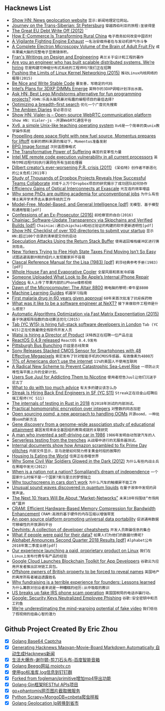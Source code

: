 ## Hacknews List


- [Show HN: News geolocation website](item?id=17592218)  `显示:新闻地理定位网站。`
- [Journey on the Trans-Siberian: St Petersburg](https://medium.com/@grigoriy_kogan/trans-siberian-railway-journey-st-petersburg-914f4b2d58aa)  `穿越西伯利亚的旅程:圣彼得堡`
- [The Great EU Debt Write Off (2012)](http://econ.anthonyjevans.com/2012/08/eu-debt-write-off/)  ``
- [How E-Commerce Is Transforming Rural China](https://www.newyorker.com/magazine/2018/07/23/how-e-commerce-is-transforming-rural-china)  `电子商务如何改变中国农村`
- [A Vigilante Fighting Engine Exhaust](https://www.newyorker.com/magazine/2018/07/30/the-vigilante-fighting-engine-exhaust)  `一名治安维持者在与发动机排气作斗争`
- [A Complete Electron Microscopy Volume of the Brain of Adult Fruit Fly](https://www.cell.com/cell/fulltext/S0092-8674(18)30787-6)  `成年果蝇大脑的完整电子显微镜体积。`
- [Fran&#39;s Writings on Design and Engineering](http://www.frantone.com/designwritings/design_writings.html)  `弗兰关于设计和工程的著作`
- [Are you an engineer who has built scalable distributed systems. We’re hiring](https://boards.greenhouse.io/siftscience/jobs/657984)  `您是构建可伸缩分布式系统的工程师吗?我们正在招聘`
- [Pushing the Limits of Linux Kernel Networking (2015)](https://rhelblog.redhat.com/2015/09/29/pushing-the-limits-of-kernel-networking/)  `推动Linux内核网络的极限(2015)`
- [Be Nice and Write Stable Code](http://technosophos.com/2018/07/04/be-nice-and-write-stable-code.html)  `要友善，写稳定的代码`
- [Intel’s Plans for 3DXP DIMMs Emerge](https://www.realworldtech.com/intels-3dxp-dimms/)  `英特尔的3DXP调暗计划浮出水面。`
- [Ask HN: Best Lego Mindstorms alternative for fun programming projects?](item?id=17591715)  `问HN:乐高头脑风暴对有趣的编程项目的最佳选择?`
- [Optimizing a breadth-first search](https://www.snellman.net/blog/archive/2018-07-23-optimizing-breadth-first-search/)  `优化一个广度优先搜索`
- [The Ambien Diaries](https://popula.com/2018/07/22/the-ambien-diaries/)  `安必恩日记`
- [Show HN: Vialer-js – Open-source WebRTC communication platform](https://github.com/vialer/vialer-js)  `Show HN: Vialer-js -开源WebRTC通信平台`
- [Xv6, a simple Unix-like teaching operating system](https://pdos.csail.mit.edu/6.828/2017/xv6.html)  `Xv6是一个简单的类unix教学操作系统`
- [Propelling deep space flight with new fuel source, Momentus prepares for liftoff](https://techcrunch.com/2018/07/21/propelling-deep-space-flight-with-a-new-fuel-source-momentus-prepares-for-liftoff/)  `在新的燃料来源的推动下，Momentus准备发射`
- [BPG Image format](https://bellard.org/bpg/)  `次封盖图像格式`
- [The Transformative Power of Suffering](https://www.nextavenue.org/the-transformative-power-suffering/)  `痛苦的变革性力量`
- [Intel ME remote code execution vulnerability in all current processors](http://blog.ptsecurity.com/2018/07/intel-patches-new-me-vulnerabilities.html)  `英特尔ME远程代码执行漏洞在所有当前处理器`
- [Dilbert creator’s ever-worsening P.R. crisis (2011)](https://www.salon.com/amp/scott_adams_sock_puppetry_scandal)  `《呆伯特》创作者不断恶化的公关危机(2011年)`
- [Study of Thousands of Dropbox Projects Reveals How Successful Teams Collaborate](https://hbr.org/2018/07/a-study-of-thousands-of-dropbox-projects-reveals-how-successful-teams-collaborate)  `对成千上万个Dropbox项目的研究揭示了成功团队如何协作`
- [Efficiency Gains of Optical Interconnects at Exascale](https://www.nextplatform.com/2018/07/19/efficiency-gains-of-optical-interconnects-at-exascale/)  `光互连的效率增益`
- [Why some PhDs are quitting academia for unconventional jobs](https://www.cbc.ca/radio/thesundayedition/the-sunday-edition-april-8-2018-1.4604763/from-professor-in-waiting-to-florist-why-some-phds-are-quitting-academia-for-unconventional-jobs-1.4604766)  `为什么有些博士离开学术界去从事非传统的工作`
- [Model-Free, Model-Based, and General Intelligence [pdf]](https://www.ijcai.org/proceedings/2018/0002.pdf)  `无模型、基于模型和通用智能[pdf]`
- [Confessions of an Ex-Prosecutor	(2016)](http://reason.com/archives/2016/06/23/confessions-of-an-ex-prosecutor)  `前检察官的自白(2016)`
- [Chainiac: Software-Update Transparency via Skipchains and Verified Builds [pdf]](https://www.usenix.org/system/files/conference/usenixsecurity17/sec17-nikitin.pdf)  `Chainiac:通过skipchain和经过验证的构建的软件更新透明性[pdf]`
- [Show HN: Checklist of over 100 directories to submit your startup](https://www.eggradients.com/startup-directory)  `显示HN:超过100个目录的清单提交你的启动`
- [Speculation Attacks Using the Return Stack Buffer](https://arxiv.org/abs/1807.07940)  `使用返回堆栈缓冲区进行猜测攻击。`
- [New Yorkers Trying to Flee High State Taxes Find Moving Isn’t So Easy](https://www.bloomberg.com/news/articles/2018-07-23/trapped-in-new-york-salt-cap-haters-find-moving-isn-t-that-easy)  `试图逃避高额州税的纽约人发现搬家并不容易`
- [Clascal Reference Manual for the Lisa (1983) [pdf]](http://www.mirrorservice.org/sites/www.bitsavers.org/pdf/apple/lisa/toolkit_university/Clascal_Reference_Manual_Mar83.pdf)  `莉莎经典参考手册(1983)[pdf]`
- [Whole House Fan and Evaporative Cooler](https://www.jefftk.com/p/whole-house-fan-evaporative-cooler)  `全屋风扇和蒸发冷却器`
- [Someone Uploaded What Look to Be Apple’s Internal iPhone Repair Videos](https://motherboard.vice.com/en_us/article/qvmvjv/someone-uploaded-what-look-to-be-apples-internal-iphone-repair-videos)  `有人上传了苹果内部的iPhone维修视频`
- [Dawn of the Microcomputer: The Altair 8800](https://twobithistory.org/2018/07/22/dawn-of-the-microcomputer.html)  `微电脑的黎明:牵牛星8800`
- [Machine Learning Guides](https://developers.google.com/machine-learning/guides/)  `机器学习指南`
- [First malaria drug in 60 years given approval](https://www.bbc.com/news/health-44801139)  `60年来首次批准了抗疟疾药物`
- [What was it like to be a software engineer at NeXT?](https://www.quora.com/What-was-it-like-to-be-a-software-engineer-at-NeXT-Did-workers-interact-with-Steve-Jobs/answer/Paul-King-2)  `接下来做软件工程师是什么感觉?`
- [Automatic Algorithms Optimization via Fast Matrix Exponentiation (2015)](https://kukuruku.co/post/automatic-algorithms-optimization-via-fast-matrix-exponentiation/)  `基于快速矩阵指数的自动算法优化(2015)`
- [Tab (YC W15) is hiring full-stack software developers in London](https://jobs.tab.travel/)  `Tab (YC W15)正在伦敦雇佣全栈软件开发人员`
- [Watsi is hiring a Director of Product](https://blog.watsi.org/director-of-product/)  `沃特西正在招聘一位产品总监`
- [ReactOS 0.4.9 released](https://www.reactos.org/project-news/reactos-049-released)  `ReactOS 0.4.9发布`
- [Pittsburgh Bus Bunching](http://bunching.github.io/)  `匹兹堡总线聚束`
- [Sony Releases Stacked CMOS Sensor for Smartphones with 48 Effective Megapixels](https://www.sony.net/SonyInfo/News/Press/201807/18-060E/index.html)  `索尼发布了针对智能手机的CMOS传感器，有效像素为4800万`
- [11% of Americans don’t use the internet](https://thehustle.co/meet-the-11-of-americans-who-dont-use-the-internet/)  `11%的美国人不使用互联网`
- [A Radical New Scheme to Prevent Catastrophic Sea-Level Rise](https://www.theatlantic.com/science/archive/2018/01/a-new-geo-engineering-proposal-to-stop-sea-level-rise/550214/?single_page=true)  `一项防止灾难性海平面上升的全新计划。`
- [Users Sue Juul for Addicting Them to Nicotine](https://www.wired.com/story/users-sue-juul-for-addicting-them-to-nicotine)  `使用者控告Juul让他们沉迷于尼古丁`
- [What to do with too much advice](https://blog.ycombinator.com/what-to-do-with-too-much-advice)  `有太多的建议该怎么办`
- [Streak Is Hiring Back End Engineers in  SF (YC S11)](https://www.streak.com/careers#BackendEngineer)  `Streak正在旧金山招聘后端工程师(YC S11)`
- [The internals of testing in Rust in 2018](http://blog.jrenner.net/rust/testing/2018/07/19/test-in-2018.html)  `在2018年测试的内部测试。`
- [Practical homomorphic encryption over integers](https://arxiv.org/abs/1702.07588)  `对整数的同态加密`
- [Open sourcing oomd, a new approach to handling OOMs](https://code.fb.com/production-engineering/open-sourcing-oomd-a-new-approach-to-handling-ooms/)  `开源oomd，一种处理oom的新方法`
- [Gene discovery from a genome-wide association study of educational attainment](https://www.dropbox.com/s/2x277c71kuszwwt/2018-lee.pdf?dl=0)  `基因发现来自全基因组的教育成就的关联研究`
- [A man who invented a self-driving car in 1986](https://www.politico.eu/article/delf-driving-car-born-1986-ernst-dickmanns-mercedes/)  `1986年发明自动驾驶汽车的人`
- [Serverless testing from the trenches](https://hackernoon.com/serverless-testing-from-the-trenches-790e77301c74)  `从战壕中进行的无服务器测试。`
- [Internal documents show how Amazon scrambled to fix Prime Day glitches](https://www.cnbc.com/2018/07/19/amazon-internal-documents-what-caused-prime-day-crash-company-scramble.html)  `内部文件显示，亚马逊是如何努力修复黄金时段的故障的`
- [Housing Is Eating the World](https://marginalrevolution.com/marginalrevolution/2018/07/housing-costs-reduce-return-education.html)  `住房正在吞噬世界`
- [Why Some Civil War Soldiers Glowed in the Dark (2012)](http://mentalfloss.com/article/30380/why-some-civil-war-soldiers-glowed-dark)  `为什么有些内战士兵在黑暗中发光(2012)`
- [When is a nation not a nation? Somaliland’s dream of independence](https://www.theguardian.com/news/2018/jul/20/when-is-a-nation-not-a-nation-somalilands-dream-of-independence)  `一个国家什么时候不是一个国家?索马里兰的梦想独立`
- [Why touchscreens in cars don’t work](https://uxdesign.cc/why-touchscreens-dont-work-in-cars-69b6ff3d4355)  `为什么汽车的触摸屏不能工作`
- [Unusual sound waves discovered in quantum liquids](https://phys.org/news/2018-07-unusual-quantum-liquids.html)  `在量子液体中发现的异常声波。`
- [The Next 10 Years Will Be About “Market-Networks”](https://www.nfx.com/post/10-years-about-market-networks)  `未来10年将围绕“市场网络”展开`
- [CRAM: Efficient Hardware-Based Memory Compression for Bandwidth Enhancement](https://arxiv.org/abs/1807.07685)  `CRAM:高效的基于硬件的内存压缩以增强带宽`
- [An open source platform promoting universal data portability](https://opensource.googleblog.com/2018/07/introducing-data-transfer-project.html)  `促进通用数据可移植性的开放源码平台`
- [Devhints: A collection of developer cheatsheets](https://devhints.io)  `开发人员欺骗信息的集合`
- [What if people were paid for their data?](https://www.economist.com/the-world-if/2018/07/07/what-if-people-were-paid-for-their-data)  `如果人们为他们的数据付费呢?`
- [Alphabet Announces Second Quarter 2018 Results [pdf]](https://abc.xyz/investor/pdf/2018Q2_alphabet_earnings_release.pdf)  `Alphabet公布2018年第二季度业绩[pdf]`
- [Our experience launching a paid, proprietary product on Linux](https://blog.hiri.com/a-year-on-our-experience-launching-a-paid-proprietary-product-on-linux-db4f9116be08)  `我们在Linux上发布付费专有产品的经验`
- [Google Cloud Launches Blockchain Toolkit for App Developers](https://www.ccn.com/google-cloud-launches-blockchain-toolkit-for-app-developers/)  `谷歌云为应用开发者推出区块链工具包。`
- [Offshore owners of British property to be forced to reveal names](https://www.theguardian.com/business/2018/jul/23/offshore-owners-of-british-property-to-be-forced-to-reveal-names)  `英国地产的离岸所有者被迫透露姓名`
- [Why fundraising is a terrible experience for founders: Lessons learned](https://www.kapwing.com/blog/the-terrible-truths-of-fundraising/)  `为什么筹款对创业者来说是一种糟糕的经历:从中吸取的教训`
- [US breaks up fake IRS phone scam operation](https://www.nytimes.com/2018/07/23/business/irs-phone-scams-jeff-sessions.html)  `美国国税局的电话诈骗行动。`
- [Google: Security Keys Neutralized Employee Phishing](https://krebsonsecurity.com/2018/07/google-security-keys-neutered-employee-phishing/)  `谷歌:安全密钥中和员工钓鱼`
- [We’re underestimating the mind-warping potential of fake video](https://www.vox.com/science-and-health/2018/4/20/17109764/deepfake-ai-false-memory-psychology-mandela-effect)  `我们低估了假视频的扭曲心智的潜力`

## Github Project Created By Eric Zhou

- [x] [Golang Base64 Captcha](https://github.com/mojocn/base64Captcha)
- [x] [Generating Hacknews Maoyan-Movie-Board Markdown Automatically 自动生成Hacknews新闻](https://github.com/dejavuzhou/md-genie)
- [x] [生活大爆炸-谢尔顿-剪刀石头布-百度智能音箱](https://github.com/mojocn/dueros-bang-game)
- [x] [Golang Beego网站 mojotv.cn](https://github.com/mojocn/www.mojotv.cn)
- [x] [使用go标准库,log信息到钉钉群](https://github.com/mojocn/dooger)
- [x] [Forked from fogleman/primitive增加mp4导出功能](https://github.com/mojocn/primitive)
- [x] [Golang Gin框架RESTful APIs项目](https://github.com/JJJJJJJerk/ezier-golang-web-api-framework)
- [x] [go+phantomjs网页图片截取微服务](https://github.com/mojocn/screen_shot)
- [x] [Python Scrapy+MongoDB+cnbeta爬虫样板](https://github.com/mojocn/scrapy_mongodb_boilerplate_cnbeta)
- [x] [Golang Geolocation Ip转换到省市](https://github.com/mojocn/ip2location)